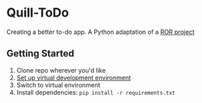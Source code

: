 # Quill-ToDo

Creating a better to-do app. A Python adaptation of a [ROR project](https://github.com/lilyosah/COSC415-ToDo)

## Getting Started

1. Clone repo wherever you'd like
2. [Set up virtual development environment](https://developer.mozilla.org/en-US/docs/Learn/Server-side/Django/development_environment)
3. Switch to virtual environment
4. Install dependencies: `pip install -r requirements.txt`
